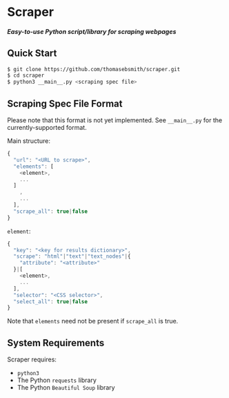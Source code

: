 # Scraper
##### Easy-to-use Python script/library for scraping webpages

## Quick Start
```sh
$ git clone https://github.com/thomasebsmith/scraper.git
$ cd scraper
$ python3 __main__.py <scraping spec file>
```

## Scraping Spec File Format
Please note that this format is not yet implemented. See `__main__.py` for the
currently-supported format.

Main structure:
```js
{
  "url": "<URL to scrape>",
  "elements": [
    <element>,
    ...
  ]
    ,
    ...
  ],
  "scrape_all": true|false
}
```

`element`:
```js
{
  "key": "<key for results dictionary>",
  "scrape": "html"|"text"|"text_nodes"|{
    "attribute": "<attribute>"
  }|[
    <element>,
    ...
  ],
  "selector": "<CSS selector>",
  "select_all": true|false
}
```

Note that `elements` need not be present if `scrape_all` is true.

## System Requirements
Scraper requires:
- `python3`
- The Python `requests` library
- The Python `Beautiful Soup` library
